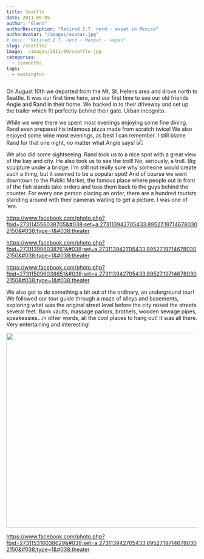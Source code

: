 ```yaml
---
title: Seattle
date: 2011-09-05
author: "Glenn"
authorDescription: "Retired I.T. nerd - expat in Mexico"
authorAvatar: "/images/avatar.jpg"
# desc: "Retired I.T. nerd - Mexpat - vegan"
slug: /seattle/
image:  /images/2011/09/seattle.jpg
categories:
  - sixmonths
tags:
  - washington
---
```

On August 10th we departed from the Mt. St. Helens area and drove north to Seattle. It was our first time here, and our first time to see our old friends Angie and Rand in their home. We backed in to their driveway and set up the trailer which fit perfectly behind their gate. Urban incognito.

While we were there we spent most evenings enjoying some fine dining. Rand even prepared his infamous pizza made from scratch twice! We also enjoyed some wine most evenings, as best I can remember. I still blame Rand for that one night, no matter what Angie says! ![](/images/simple-smile.png)

We also did some sightseeing. Rand took us to a nice spot with a great view of the bay and city. He also took us to see the troll! No, seriously, a troll. Big sculpture under a bridge. I'm still not really sure why someone would create such a thing, but it seemed to be a popular spot! And of course we went downtown to the Public Market, the famous place where people out in front of the fish stands take orders and toss them back to the guys behind the counter. For every one person placing an order, there are a hundred tourists standing around with their cameras waiting to get a picture. I was one of 'em.

https://www.facebook.com/photo.php?fbid=273114556038705&#038;set=a.273113942705433.89527.197146780302150&#038;type=1&#038;theater

https://www.facebook.com/photo.php?fbid=273113996038761&#038;set=a.273113942705433.89527.197146780302150&#038;type=1&#038;theater

https://www.facebook.com/photo.php?fbid=273115096038651&#038;set=a.273113942705433.89527.197146780302150&#038;type=1&#038;theater

We also got to do something a bit out of the ordinary, an underground tour! We followed our tour guide through a maze of alleys and basements, exploring what was the original street level before the city raised the streets several feet. Bank vaults, massage parlors, brothels, wooden sewage pipes, speakeasies...in other words, all the cool places to hang out! It was all there. Very entertaining and interesting!

<img class="aligncenter" title="Seattle Underground tour" src="https://lh5.googleusercontent.com/-tnA7IRaztmg/TmUtWuy3k7I/AAAAAAAABl4/uWjxtTuxO4M/s912/P1150007.JPG" alt="" width="912" height="513" />

https://www.facebook.com/photo.php?fbid=273115316038629&#038;set=a.273113942705433.89527.197146780302150&#038;type=1&#038;theater